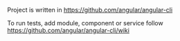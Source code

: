 Project is written in https://github.com/angular/angular-cli

To run tests, add module, component or service follow https://github.com/angular/angular-cli/wiki
